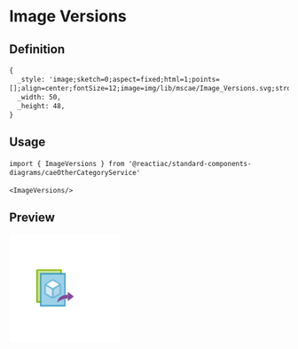 # Image Versions

## Definition

```
{
  _style: 'image;sketch=0;aspect=fixed;html=1;points=[];align=center;fontSize=12;image=img/lib/mscae/Image_Versions.svg;strokeColor=none;',
  _width: 50,
  _height: 48,
}
```

## Usage

```
import { ImageVersions } from '@reactiac/standard-components-diagrams/caeOtherCategoryService'

<ImageVersions/>
```

## Preview

<img src="./image-versions.png" width="200"/>
